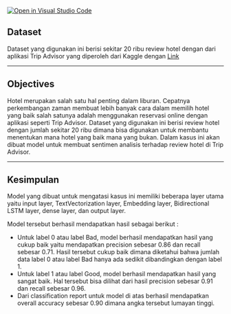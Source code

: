 [![Open in Visual Studio Code](https://classroom.github.com/assets/open-in-vscode-c66648af7eb3fe8bc4f294546bfd86ef473780cde1dea487d3c4ff354943c9ae.svg)](https://classroom.github.com/online_ide?assignment_repo_id=8865015&assignment_repo_type=AssignmentRepo)


## Dataset

Dataset yang digunakan ini berisi sekitar 20 ribu review hotel dengan dari aplikasi Trip Advisor yang diperoleh dari Kaggle dengan [Link](https://www.kaggle.com/datasets/andrewmvd/trip-advisor-hotel-reviews)

---


## Objectives

Hotel merupakan salah satu hal penting dalam liburan. Cepatnya perkembangan zaman membuat lebih banyak cara dalam memilih hotel yang baik salah satunya adalah menggunakan reservasi online dengan aplikasi seperti Trip Advisor. Dataset yang digunakan ini berisi review hotel dengan jumlah sekitar 20 ribu dimana bisa digunakan untuk membantu menentukan mana hotel yang baik mana yang bukan. Dalam kasus ini akan dibuat model untuk membuat sentimen analisis terhadap review hotel di Trip Advisor.

---


## Kesimpulan

Model yang dibuat untuk mengatasi kasus ini memiliki beberapa layer utama yaitu input layer, TextVectorization layer, Embedding layer, Bidirectional LSTM layer, dense layer, dan output layer.

Model tersebut berhasil mendapatkan hasil sebagai berikut :

* Untuk label 0 atau label Bad, model berhasil mendapatkan hasil yang cukup baik yaitu mendapatkan precision sebesar 0.86 dan recall sebesar 0.71. Hasil tersebut cukup baik dimana diketahui bahwa jumlah data label 0 atau label Bad hanya ada sedikit dibandingkan dengan label 1.
* Untuk label 1 atau label Good, model berhasil mendapatkan hasil yang sangat baik. Hal tersebut bisa dilihat dari hasil precision sebesar 0.91 dan recall sebesar 0.96.
* Dari classification report untuk model di atas berhasil mendapatkan overall accuracy sebesar 0.90 dimana angka tersebut lumayan tinggi.



